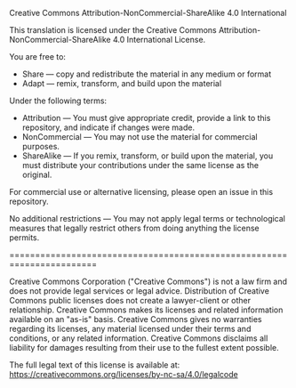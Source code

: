 Creative Commons Attribution-NonCommercial-ShareAlike 4.0 International

This translation is licensed under the Creative Commons Attribution-NonCommercial-ShareAlike 4.0 International License.

You are free to:
- Share — copy and redistribute the material in any medium or format
- Adapt — remix, transform, and build upon the material

Under the following terms:
- Attribution — You must give appropriate credit, provide a link to this repository, and indicate if changes were made.
- NonCommercial — You may not use the material for commercial purposes.
- ShareAlike — If you remix, transform, or build upon the material, you must distribute your contributions under the same license as the original.

For commercial use or alternative licensing, please open an issue in this repository.

No additional restrictions — You may not apply legal terms or technological measures that legally restrict others from doing anything the license permits.

=======================================================================

Creative Commons Corporation ("Creative Commons") is not a law firm and
does not provide legal services or legal advice. Distribution of
Creative Commons public licenses does not create a lawyer-client or
other relationship. Creative Commons makes its licenses and related
information available on an "as-is" basis. Creative Commons gives no
warranties regarding its licenses, any material licensed under their
terms and conditions, or any related information. Creative Commons
disclaims all liability for damages resulting from their use to the
fullest extent possible.

The full legal text of this license is available at:
https://creativecommons.org/licenses/by-nc-sa/4.0/legalcode